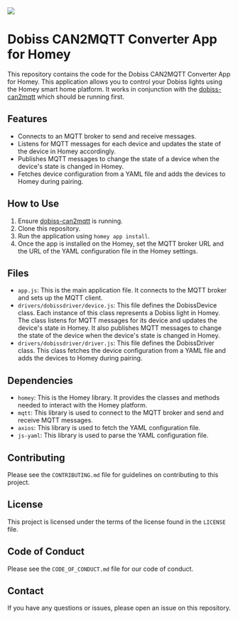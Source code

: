 <img src=https://homey.app/img/pages/home/homey.webp>

# Dobiss CAN2MQTT Converter App for Homey

This repository contains the code for the Dobiss CAN2MQTT Converter App for Homey. This application allows you to control your Dobiss lights using the Homey smart home platform. It works in conjunction with the [dobiss-can2mqtt](https://github.com/skeltavik/dobiss-can2mqtt) which should be running first.

## Features

- Connects to an MQTT broker to send and receive messages.
- Listens for MQTT messages for each device and updates the state of the device in Homey accordingly.
- Publishes MQTT messages to change the state of a device when the device's state is changed in Homey.
- Fetches device configuration from a YAML file and adds the devices to Homey during pairing.

## How to Use

1. Ensure [dobiss-can2mqtt](https://github.com/skeltavik/dobiss-can2mqtt) is running.
2. Clone this repository.
3. Run the application using `homey app install`.
4. Once the app is installed on the Homey, set the MQTT broker URL and the URL of the YAML configuration file in the Homey settings.

## Files

- `app.js`: This is the main application file. It connects to the MQTT broker and sets up the MQTT client.
- `drivers/dobissdriver/device.js`: This file defines the DobissDevice class. Each instance of this class represents a Dobiss light in Homey. The class listens for MQTT messages for its device and updates the device's state in Homey. It also publishes MQTT messages to change the state of the device when the device's state is changed in Homey.
- `drivers/dobissdriver/driver.js`: This file defines the DobissDriver class. This class fetches the device configuration from a YAML file and adds the devices to Homey during pairing.

## Dependencies

- `homey`: This is the Homey library. It provides the classes and methods needed to interact with the Homey platform.
- `mqtt`: This library is used to connect to the MQTT broker and send and receive MQTT messages.
- `axios`: This library is used to fetch the YAML configuration file.
- `js-yaml`: This library is used to parse the YAML configuration file.

## Contributing

Please see the `CONTRIBUTING.md` file for guidelines on contributing to this project.

## License

This project is licensed under the terms of the license found in the `LICENSE` file.

## Code of Conduct

Please see the `CODE_OF_CONDUCT.md` file for our code of conduct.

## Contact

If you have any questions or issues, please open an issue on this repository.
